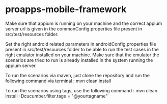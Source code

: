 # proapps-mobile-framework

Make sure that appium is running on your machine and the correct appium server url is given in the commonConfig.properties file present in src/test/resources folder.

Set the right android related parameters in androidConfig.properties file present in src/test/resources folder to be able to run the test cases in the right emulator installed on your machine.
Make sure that the emulator the scenarios are tried to run is already installed in the system running the appium server. 

To run the scenarios via maven, just clone the repository and run the following command via terminal : 
mvn clean install

To run the scenarios using tags, use the following command : 
mvn clean install -Dcucumber.filter.tags = "@yourtagname"

